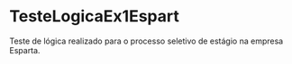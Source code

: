 # TesteLogicaEx1Espart
Teste de lógica realizado para o processo seletivo de estágio na empresa Esparta.
